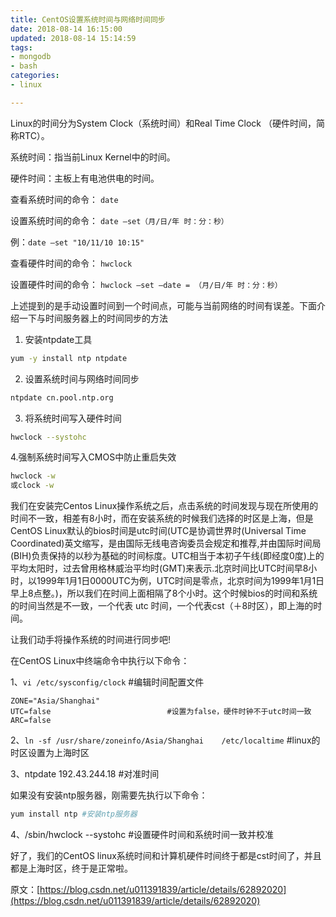 ```yaml
---
title: CentOS设置系统时间与网络时间同步
date: 2018-08-14 16:15:00
updated: 2018-08-14 15:14:59
tags: 
- mongodb
- bash
categories: 
- linux

---
```

Linux的时间分为System Clock（系统时间）和Real Time Clock （硬件时间，简称RTC）。

系统时间：指当前Linux Kernel中的时间。

硬件时间：主板上有电池供电的时间。

查看系统时间的命令： `date`

设置系统时间的命令： `date –set（月/日/年 时：分：秒）`

例：`date –set "10/11/10 10:15"`


<!--more-->


查看硬件时间的命令： `hwclock`

设置硬件时间的命令： `hwclock –set –date = （月/日/年 时：分：秒）`

上述提到的是手动设置时间到一个时间点，可能与当前网络的时间有误差。下面介绍一下与时间服务器上的时间同步的方法

1.  安装ntpdate工具
```bash
yum -y install ntp ntpdate
```
2.  设置系统时间与网络时间同步
```bash
ntpdate cn.pool.ntp.org
```
3.  将系统时间写入硬件时间

```bash
hwclock --systohc
```
4.强制系统时间写入CMOS中防止重启失效
```bash
hwclock -w
或clock -w
```
我们在安装完Centos Linux操作系统之后，点击系统的时间发现与现在所使用的时间不一致，相差有8小时，而在安装系统的时候我们选择的时区是上海，但是CentOS Linux默认的bios时间是utc时间(UTC是协调世界时(Universal Time Coordinated)英文缩写，是由国际无线电咨询委员会规定和推荐,并由国际时间局(BIH)负责保持的以秒为基础的时间标度。UTC相当于本初子午线(即经度0度)上的平均太阳时，过去曾用格林威治平均时(GMT)来表示.北京时间比UTC时间早8小时，以1999年1月1日0000UTC为例，UTC时间是零点，北京时间为1999年1月1日早上8点整。)，所以我们在时间上面相隔了8个小时。这个时候bios的时间和系统的时间当然是不一致，一个代表 utc 时间，一个代表cst（＋8时区），即上海的时间。

让我们动手将操作系统的时间进行同步吧!

在CentOS Linux中终端命令中执行以下命令：

1、`vi /etc/sysconfig/clock`   #编辑时间配置文件
```
ZONE="Asia/Shanghai"
UTC=false                          #设置为false，硬件时钟不于utc时间一致
ARC=false
```
2、`ln -sf /usr/share/zoneinfo/Asia/Shanghai    /etc/localtime`    #linux的时区设置为上海时区

3、ntpdate 192.43.244.18    #对准时间

如果没有安装ntp服务器，刚需要先执行以下命令：
```bash
yum install ntp #安装ntp服务器
```
4、/sbin/hwclock --systohc   #设置硬件时间和系统时间一致并校准

好了，我们的CentOS linux系统时间和计算机硬件时间终于都是cst时间了，并且都是上海时区，终于是正常啦。

原文：[https://blog.csdn.net/u011391839/article/details/62892020](https://blog.csdn.net/u011391839/article/details/62892020)